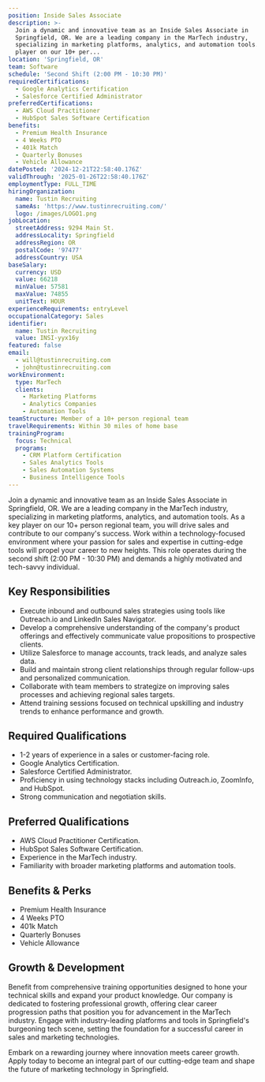 ```yaml
---
position: Inside Sales Associate
description: >-
  Join a dynamic and innovative team as an Inside Sales Associate in
  Springfield, OR. We are a leading company in the MarTech industry,
  specializing in marketing platforms, analytics, and automation tools. As a key
  player on our 10+ per...
location: 'Springfield, OR'
team: Software
schedule: 'Second Shift (2:00 PM - 10:30 PM)'
requiredCertifications:
  - Google Analytics Certification
  - Salesforce Certified Administrator
preferredCertifications:
  - AWS Cloud Practitioner
  - HubSpot Sales Software Certification
benefits:
  - Premium Health Insurance
  - 4 Weeks PTO
  - 401k Match
  - Quarterly Bonuses
  - Vehicle Allowance
datePosted: '2024-12-21T22:58:40.176Z'
validThrough: '2025-01-26T22:58:40.176Z'
employmentType: FULL_TIME
hiringOrganization:
  name: Tustin Recruiting
  sameAs: 'https://www.tustinrecruiting.com/'
  logo: /images/LOGO1.png
jobLocation:
  streetAddress: 9294 Main St.
  addressLocality: Springfield
  addressRegion: OR
  postalCode: '97477'
  addressCountry: USA
baseSalary:
  currency: USD
  value: 66218
  minValue: 57581
  maxValue: 74855
  unitText: HOUR
experienceRequirements: entryLevel
occupationalCategory: Sales
identifier:
  name: Tustin Recruiting
  value: INSI-yyx16y
featured: false
email:
  - will@tustinrecruiting.com
  - john@tustinrecruiting.com
workEnvironment:
  type: MarTech
  clients:
    - Marketing Platforms
    - Analytics Companies
    - Automation Tools
teamStructure: Member of a 10+ person regional team
travelRequirements: Within 30 miles of home base
trainingProgram:
  focus: Technical
  programs:
    - CRM Platform Certification
    - Sales Analytics Tools
    - Sales Automation Systems
    - Business Intelligence Tools
---
```



Join a dynamic and innovative team as an Inside Sales Associate in Springfield, OR. We are a leading company in the MarTech industry, specializing in marketing platforms, analytics, and automation tools. As a key player on our 10+ person regional team, you will drive sales and contribute to our company's success. Work within a technology-focused environment where your passion for sales and expertise in cutting-edge tools will propel your career to new heights. This role operates during the second shift (2:00 PM - 10:30 PM) and demands a highly motivated and tech-savvy individual.

## Key Responsibilities

- Execute inbound and outbound sales strategies using tools like Outreach.io and LinkedIn Sales Navigator.
- Develop a comprehensive understanding of the company's product offerings and effectively communicate value propositions to prospective clients.
- Utilize Salesforce to manage accounts, track leads, and analyze sales data.
- Build and maintain strong client relationships through regular follow-ups and personalized communication.
- Collaborate with team members to strategize on improving sales processes and achieving regional sales targets.
- Attend training sessions focused on technical upskilling and industry trends to enhance performance and growth.

## Required Qualifications

- 1-2 years of experience in a sales or customer-facing role.
- Google Analytics Certification.
- Salesforce Certified Administrator.
- Proficiency in using technology stacks including Outreach.io, ZoomInfo, and HubSpot.
- Strong communication and negotiation skills.

## Preferred Qualifications

- AWS Cloud Practitioner Certification.
- HubSpot Sales Software Certification.
- Experience in the MarTech industry.
- Familiarity with broader marketing platforms and automation tools.

## Benefits & Perks

- Premium Health Insurance
- 4 Weeks PTO
- 401k Match
- Quarterly Bonuses
- Vehicle Allowance

## Growth & Development

Benefit from comprehensive training opportunities designed to hone your technical skills and expand your product knowledge. Our company is dedicated to fostering professional growth, offering clear career progression paths that position you for advancement in the MarTech industry. Engage with industry-leading platforms and tools in Springfield's burgeoning tech scene, setting the foundation for a successful career in sales and marketing technologies.

Embark on a rewarding journey where innovation meets career growth. Apply today to become an integral part of our cutting-edge team and shape the future of marketing technology in Springfield.
